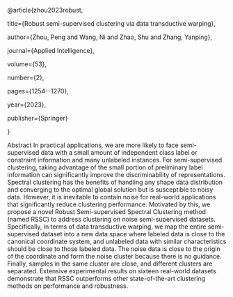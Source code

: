 
@article{zhou2023robust,

  title={Robust semi-supervised clustering via data transductive warping},
  
  author={Zhou, Peng and Wang, Ni and Zhao, Shu and Zhang, Yanping},
  
  journal={Applied Intelligence},
  
  volume={53},
  
  number={2},
  
  pages={1254--1270},
  
  year={2023},
  
  publisher={Springer}
  
}

Abstract
In practical applications, we are more likely to face semi-supervised data with a small amount of independent class label or constraint information and many unlabeled instances. For semi-supervised clustering, taking advantage of the small portion of preliminary label information can significantly improve the discriminability of representations. Spectral clustering has the benefits of handling any shape data distribution and converging to the optimal global solution but is susceptible to noisy data. However, it is inevitable to contain noise for real-world applications that significantly reduce clustering performance. Motivated by this, we propose a novel Robust Semi-supervised Spectral Clustering method (named RSSC) to address clustering on noise semi-supervised datasets. Specifically, in terms of data transductive warping, we map the entire semi-supervised dataset into a new data space where labeled data is close to the canonical coordinate system, and unlabeled data with similar characteristics should be close to those labeled data. The noise data is close to the origin of the coordinate and form the noise cluster because there is no guidance. Finally, samples in the same cluster are close, and different clusters are separated. Extensive experimental results on sixteen real-world datasets demonstrate that RSSC outperforms other state-of-the-art clustering methods on performance and robustness.
